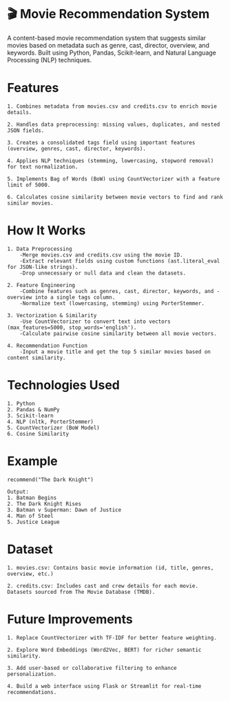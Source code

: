 # 🎬 Movie Recommendation System
A content-based movie recommendation system that suggests similar movies based on metadata such as genre, cast, director, overview, and keywords. Built using Python, Pandas, Scikit-learn, and Natural Language Processing (NLP) techniques.

# Features
    
    1. Combines metadata from movies.csv and credits.csv to enrich movie details.
    
    2. Handles data preprocessing: missing values, duplicates, and nested JSON fields.
    
    3. Creates a consolidated tags field using important features (overview, genres, cast, director, keywords).
    
    4. Applies NLP techniques (stemming, lowercasing, stopword removal) for text normalization.
    
    5. Implements Bag of Words (BoW) using CountVectorizer with a feature limit of 5000.
    
    6. Calculates cosine similarity between movie vectors to find and rank similar movies.

# How It Works
    1. Data Preprocessing
        -Merge movies.csv and credits.csv using the movie ID.
        -Extract relevant fields using custom functions (ast.literal_eval for JSON-like strings).
        -Drop unnecessary or null data and clean the datasets.

    2. Feature Engineering
        -Combine features such as genres, cast, director, keywords, and -overview into a single tags column.
        -Normalize text (lowercasing, stemming) using PorterStemmer.

    3. Vectorization & Similarity
        -Use CountVectorizer to convert text into vectors (max_features=5000, stop_words='english').
        -Calculate pairwise cosine similarity between all movie vectors.

    4. Recommendation Function
        -Input a movie title and get the top 5 similar movies based on content similarity.

# Technologies Used
    1. Python
    2. Pandas & NumPy
    3. Scikit-learn
    4. NLP (nltk, PorterStemmer)
    5. CountVectorizer (BoW Model)
    6. Cosine Similarity

# Example
    recommend("The Dark Knight")

    Output:
    1. Batman Begins  
    2. The Dark Knight Rises  
    3. Batman v Superman: Dawn of Justice  
    4. Man of Steel  
    5. Justice League

# Dataset
    1. movies.csv: Contains basic movie information (id, title, genres, overview, etc.)

    2. credits.csv: Includes cast and crew details for each movie.
    Datasets sourced from The Movie Database (TMDB).

# Future Improvements
    
    1. Replace CountVectorizer with TF-IDF for better feature weighting.
    
    2. Explore Word Embeddings (Word2Vec, BERT) for richer semantic similarity.
    
    3. Add user-based or collaborative filtering to enhance personalization.
    
    4. Build a web interface using Flask or Streamlit for real-time recommendations.
